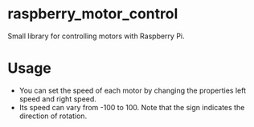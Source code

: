 # raspberry_motor_control
Small library for controlling motors with Raspberry Pi.

# Usage
* You can set the speed of each motor by changing the properties left speed and right speed.
* Its speed can vary from -100 to 100. Note that the sign indicates the direction of rotation. 